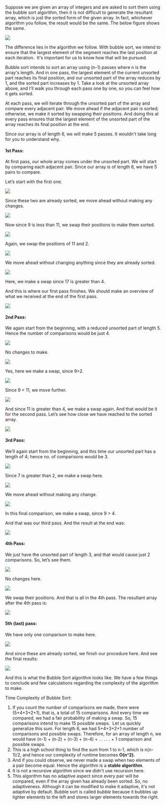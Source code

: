 
Suppose we are given an array of integers and are asked to sort them using the bubble sort algorithm, then it is not difficult to generate the resultant array, which is just the sorted form of the given array. In fact, whichever algorithm you follow, the result would be the same. The below figure shows the same.

![](https://cwh-full-next-space.fra1.digitaloceanspaces.com/videos/data-structures-and-algorithms-in-hindi-50/Image_1.webp)

The difference lies in the algorithm we follow. With bubble sort, we intend to ensure that the largest element of the segment reaches the last position at each iteration.  It's important for us to know how that will be pursued. 

Bubble sort intends to sort an array using (n-1) passes where n is the array's length. And in one pass, the largest element of the current unsorted part reaches its final position, and our unsorted part of the array reduces by 1, and the sorted part increases by 1. Take a look at the unsorted array above, and I'll walk you through each pass one by one, so you can feel how it gets sorted.

At each pass, we will iterate through the unsorted part of the array and compare every adjacent pair. We move ahead if the adjacent pair is sorted; otherwise, we make it sorted by swapping their positions. And doing this at every pass ensures that the largest element of the unsorted part of the array reaches its final position at the end.

Since our array is of length 6, we will make 5 passes. It wouldn't take long for you to understand why.

#### 1st Pass:

At first pass, our whole array comes under the unsorted part. We will start by comparing each adjacent pair. Since our array is of length 6, we have 5 pairs to compare.

Let’s start with the first one.

![](https://cwh-full-next-space.fra1.digitaloceanspaces.com/videos/data-structures-and-algorithms-in-hindi-50/Image_2.webp)

Since these two are already sorted, we move ahead without making any changes.

![](https://cwh-full-next-space.fra1.digitaloceanspaces.com/videos/data-structures-and-algorithms-in-hindi-50/Image_3.webp)

Now since 9 is less than 11, we swap their positions to make them sorted.

![](https://cwh-full-next-space.fra1.digitaloceanspaces.com/videos/data-structures-and-algorithms-in-hindi-50/Image_4.webp)

Again, we swap the positions of 11 and 2.

![](https://cwh-full-next-space.fra1.digitaloceanspaces.com/videos/data-structures-and-algorithms-in-hindi-50/Image_5.webp)

We move ahead without changing anything since they are already sorted.

![](https://cwh-full-next-space.fra1.digitaloceanspaces.com/videos/data-structures-and-algorithms-in-hindi-50/Image_6.webp)

Here, we make a swap since 17 is greater than 4.

And this is where our first pass finishes. We should make an overview of what we received at the end of the first pass.

![](https://cwh-full-next-space.fra1.digitaloceanspaces.com/videos/data-structures-and-algorithms-in-hindi-50/Image_7.webp)

#### 2nd Pass:

We again start from the beginning, with a reduced unsorted part of length 5. Hence the number of comparisons would be just 4.

![](https://cwh-full-next-space.fra1.digitaloceanspaces.com/videos/data-structures-and-algorithms-in-hindi-50/Image_8.webp)

No changes to make.

![](https://cwh-full-next-space.fra1.digitaloceanspaces.com/videos/data-structures-and-algorithms-in-hindi-50/Image_9.webp)

Yes, here we make a swap, since 9>2.

![](https://cwh-full-next-space.fra1.digitaloceanspaces.com/videos/data-structures-and-algorithms-in-hindi-50/Image_10.webp)

Since 9 < 11, we move further.

![](https://cwh-full-next-space.fra1.digitaloceanspaces.com/videos/data-structures-and-algorithms-in-hindi-50/Image_11.webp)

And since 11 is greater than 4, we make a swap again. And that would be it for the second pass. Let’s see how close we have reached to the sorted array.

![](https://cwh-full-next-space.fra1.digitaloceanspaces.com/videos/data-structures-and-algorithms-in-hindi-50/Image_12.webp)

#### 3rd Pass:

We’ll again start from the beginning, and this time our unsorted part has a length of 4; hence no. of comparisons would be 3.

![](https://cwh-full-next-space.fra1.digitaloceanspaces.com/videos/data-structures-and-algorithms-in-hindi-50/Image_13.webp)

Since 7 is greater than 2, we make a swap here.

![](https://cwh-full-next-space.fra1.digitaloceanspaces.com/videos/data-structures-and-algorithms-in-hindi-50/Image_14.webp)

We move ahead without making any change.

![](https://cwh-full-next-space.fra1.digitaloceanspaces.com/videos/data-structures-and-algorithms-in-hindi-50/Image_15.webp)

In this final comparison, we make a swap, since 9 > 4.

And that was our third pass. And the result at the end was:

![](https://cwh-full-next-space.fra1.digitaloceanspaces.com/videos/data-structures-and-algorithms-in-hindi-50/Image_15.webp)

#### 4th Pass:

We just have the unsorted part of length 3, and that would cause just 2 comparisons. So, let’s see them.

**![](https://cwh-full-next-space.fra1.digitaloceanspaces.com/videos/data-structures-and-algorithms-in-hindi-50/Image_17.webp)**

No changes here.

![](https://cwh-full-next-space.fra1.digitaloceanspaces.com/videos/data-structures-and-algorithms-in-hindi-50/Image_18.webp)

We swap their positions. And that is all in the 4th pass. The resultant array after the 4th pass is:

![](https://cwh-full-next-space.fra1.digitaloceanspaces.com/videos/data-structures-and-algorithms-in-hindi-50/Image_19.webp)

#### 5th (last) pass:

We have only one comparison to make here. 

![](https://cwh-full-next-space.fra1.digitaloceanspaces.com/videos/data-structures-and-algorithms-in-hindi-50/Image_20.webp)

And since these are already sorted, we finish our procedure here. And see the final results:

![](https://cwh-full-next-space.fra1.digitaloceanspaces.com/videos/data-structures-and-algorithms-in-hindi-50/Image_21.webp)

And this is what the Bubble Sort algorithm looks like. We have a few things to conclude and few calculations regarding the complexity of the algorithm to make.

Time Complexity of Bubble Sort:

1. If you count the number of comparisons we made, there were (5+4+3+2+1), that is, a total of 15 comparisons. And every time we compared, we had a fair probability of making a swap. So, 15 comparisons intend to make 15 possible swaps.  Let us quickly generalize this sum. For length 6, we had 5+4+3+2+1 number of comparisons and possible swaps. Therefore, for an array of length n, we would have (n-1) + (n-2) + (n-3) + (n-4) + . . . . . + 1 comparison and possible swaps.
2. This is a high school thing to find the sum from 1 to n-1, which is n(n-1)/2, and hence our complexity of runtime becomes **O(n^****2****).**
3. And if you could observe, we never made a swap when two elements of a pair become equal. Hence the algorithm is a **stable algorithm**. 
4. It is not a recursive algorithm since we didn’t use recursion here.
5. This algorithm has no adaptive aspect since every pair will be compared, even if the array given has already been sorted. So, no adaptiveness. Although it can be modified to make it adaptive, it's not adaptive by default.
Bubble sort is called _bubble_ because it bubbles up lighter elements to the left and stores larger elements towards the right.